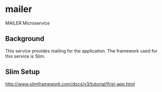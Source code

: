 # mailer

MAILER Microservice

## Background

This service provides mailing for the application. The framework used for this service is Slim.

## Slim Setup

http://www.slimframework.com/docs/v3/tutorial/first-app.html
